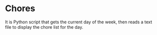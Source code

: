 # Chores
It is Python script that gets the current day of the week, then reads a text file to display the chore list for the day.
